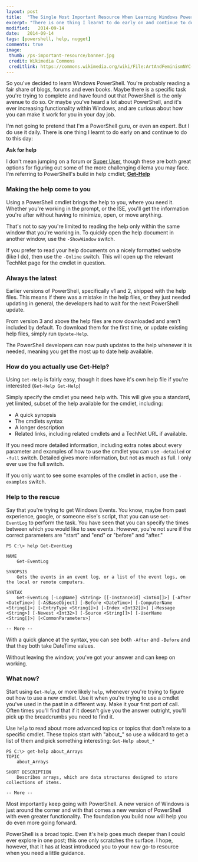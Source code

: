 ```yaml
---
layout: post
title:  "The Single Most Important Resource When Learning Windows PowerShell"
excerpt: "There is one thing I learnt to do early on and continue to do to this day: Ask for help."
modified:   2014-09-14
date:   2014-09-14
tags: [powershell, help, nugget]
comments: true
image:
 thumb: /ps-important-resource/banner.jpg
 credit: Wikimedia Commons
 creditlink: https://commons.wikimedia.org/wiki/File:ArtAndFeminismNYC-Generations.jpg
---
```


So you've decided to learn Windows PowerShell. You're probably reading a fair share of blogs, forums and even books. Maybe there is a specific task you're trying to complete and have found out that PowerShell is the only avenue to do so. Or maybe you've heard a lot about PowerShell, and it's ever increasing functionality within Windows, and are curious about how you can make it work for you in your day job.

I'm not going to pretend that I'm a PowerShell guru, or even an expert. But I do use it daily. There is one thing I learnt to do early on and continue to do to this day:

**Ask for help**

I don't mean jumping on a forum or [Super User](http://superuser.com/), though these are both great options for figuring out some of the more challenging dilema you may face. I'm referring to PowerShell's build in help cmdlet; [**Get-Help**](http://go.microsoft.com/fwlink/p/?linkid=289584)

### Making the help come to you

Using a PowerShell cmdlet brings the help to you, where you need it. Whether you're working in the prompt, or the ISE, you'll get the information you're after without having to minimize, open, or move anything.

That's not to say you're limited to reading the help only within the same window that you're working in. To quickly open the help document in another window, use the `-ShowWindow` switch.

If you prefer to read your help documents on a nicely formatted website (like I do), then use the `-Online` switch. This will open up the relevant TechNet page for the cmdlet in question.

### Always the latest

Earlier versions of PowerShell, specifically v1 and 2, shipped with the help files. This means if there was a mistake in the help files, or they just needed updating in general, the developers had to wait for the next PowerShell update.

From version 3 and above the help files are now downloaded and aren't included by default. To download them for the first time, or update existing help files, simply run `Update-Help`.

The PowerShell developers can now push updates to the help whenever it is needed, meaning you get the most up to date help available.

### How do you actually use Get-Help?

Using `Get-Help` is fairly easy, though it does have it's own help file if you're interested (`Get-Help Get-Help`)

Simply specify the cmdlet you need help with. This will give you a standard, yet limited, subset of the help available for the cmdlet, including:

* A quick synopsis
* The cmdlets syntax
* A longer description
* Related links, including related cmdlets and a TechNet URL if available.

If you need more detailed information, including extra notes about every parameter and examples of how to use the cmdlet you can use `-detailed` or `-full` switch. Detailed gives more information, but not as much as full. I only ever use the full switch.

If you only want to see some examples of the cmdlet in action, use the `-examples` switch.

### Help to the rescue

Say that you're trying to get Windows Events. You know, maybe from past experience, google, or someone else's script, that you can use `Get-EventLog` to perform the task. You have seen that you can specify the times between which you would like to see events. However, you're not sure if the correct parameters are "start" and "end" or "before" and "after."

    PS C:\> help Get-EventLog
    
    NAME
        Get-EventLog
    
    SYNOPSIS
        Gets the events in an event log, or a list of the event logs, on the local or remote computers.
    
    SYNTAX
        Get-EventLog [-LogName] <String> [[-InstanceId] <Int64[]>] [-After <DateTime>] [-AsBaseObject] [-Before <DateTime>] [-ComputerName <String[]>] [-EntryType <String[]>] [-Index <Int32[]>] [-Message <String>] [-Newest <Int32>] [-Source <String[]>] [-UserName <String[]>] [<CommonParameters>]
    
    -- More --

With a quick glance at the syntax, you can see both `-After` and `-Before` and that they both take DateTime values.

Without leaving the window, you've got your answer and can keep on working.

### What now?

Start using `Get-Help`, or more likely `help`, whenever you're trying to figure out how to use a new cmdlet. Use it when you're trying to use a cmdlet you've used in the past in a different way. Make it your first port of call. Often times you'll find that if it doesn't give you the answer outright, you'll pick up the breadcrumbs you need to find it.

Use `help` to read about more advanced topics or topics that don't relate to a specific cmdlet. These topics start with "about_" so use a wildcard to get a list of them and pick something interesting: `Get-Help about_*`

    PS C:\> get-help about_Arrays
    TOPIC
        about_Arrays
    
    SHORT DESCRIPTION
        Describes arrays, which are data structures designed to store collections of items.
    
    -- More --

Most importantly keep going with PowerShell. A new version of Windows is just around the corner and with that comes a new version of PowerShell with even greater functionality. The foundation you build now will help you do even more going forward.

PowerShell is a broad topic. Even it's help goes much deeper than I could ever explore in one post; this one only scratches the surface. I hope, however, that it has at least introduced you to your new go-to resource when you need a little guidance.
